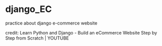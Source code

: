 # django_EC
practice about django e-commerce website 

credit: Learn Python and Django - Build an eCommerce Website Step by Step from Scratch | YOUTUBE
